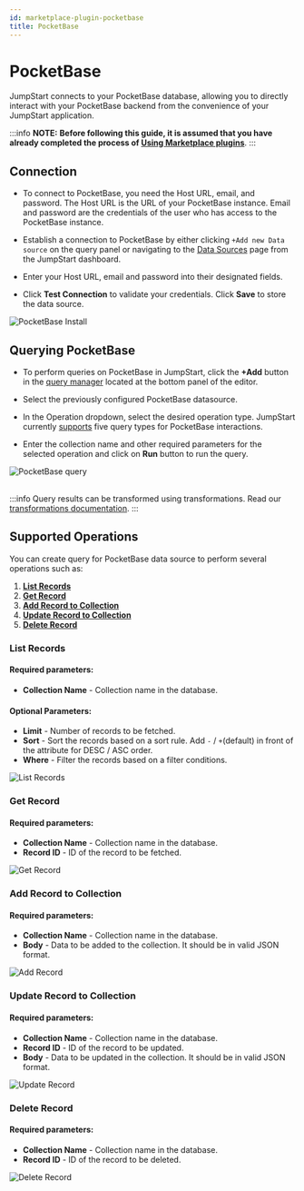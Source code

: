 ```yaml
---
id: marketplace-plugin-pocketbase
title: PocketBase
---
```


# PocketBase

JumpStart connects to your PocketBase database, allowing you to directly interact with your PocketBase backend from the convenience of your JumpStart application.

:::info
**NOTE:** **Before following this guide, it is assumed that you have already completed the process of [Using Marketplace plugins](/docs/marketplace/marketplace-overview#using-marketplace-plugins)**.
:::

## Connection

- To connect to PocketBase, you need the Host URL, email, and password. The Host URL is the URL of your PocketBase instance. Email and password are the credentials of the user who has access to the PocketBase instance.

- Establish a connection to PocketBase by either clicking `+Add new Data source` on the query panel or navigating to the [Data Sources](/docs/data-sources/overview/) page from the JumpStart dashboard.

- Enter your Host URL, email and password into their designated fields.

- Click **Test Connection** to validate your credentials. Click **Save** to store the data source.

<div style={{textAlign: 'center'}}>
    <img style={{ border:'0', marginBottom:'15px', borderRadius:'5px', boxShadow: '0px 1px 3px rgba(0, 0, 0, 0.2)' }} className="screenshot-full" src="/img/marketplace/plugins/pocketbase/pocketbase_install.png" alt="PocketBase Install" />
</div>

## Querying PocketBase

- To perform queries on PocketBase in JumpStart, click the **+Add** button in the [query manager](/docs/app-builder/query-panel/#query-manager) located at the bottom panel of the editor.
- Select the previously configured PocketBase datasource.

- In the Operation dropdown, select the desired operation type. JumpStart currently [supports](#supported-operations) five query types for PocketBase interactions.

- Enter the collection name and other required parameters for the selected operation and click on **Run** button to run the query.

<div style={{textAlign: 'center'}}>

<img className="screenshot-full" src="/img/marketplace/plugins/pocketbase/add_query.gif" alt="PocketBase query" />

</div>

<br/>

:::info
Query results can be transformed using transformations. Read our [transformations documentation](/docs/tutorial/transformations).
:::

## Supported Operations

You can create query for PocketBase data source to perform several operations such as:
  1. **[List Records](#list-records)**
  2. **[Get Record](#get-record)**
  3. **[Add Record to Collection](#add-record-to-collection)** 
  4. **[Update Record to Collection](#update-record-to-collection)** 
  5. **[Delete Record](#delete-record)** 

### List Records

  #### Required parameters:

  - **Collection Name** - Collection name in the database.



  #### Optional Parameters:

  - **Limit** - Number of records to be fetched.
  - **Sort** - Sort the records based on a sort rule. Add `-` / `+`(default) in front of the attribute for DESC / ASC order.
  - **Where** - Filter the records based on a filter conditions.


  <div style={{textAlign: 'center'}}>
    <img style={{ border:'0', marginBottom:'15px', borderRadius:'5px', boxShadow: '0px 1px 3px rgba(0, 0, 0, 0.2)' }} className="screenshot-full" src="/img/marketplace/plugins/pocketbase/list_records.png" alt="List Records" />
  </div>


### Get Record

  #### Required parameters:
  - **Collection Name** - Collection name in the database.
  - **Record ID** - ID of the record to be fetched.


  <div style={{textAlign: 'center'}}>
    <img style={{ border:'0', marginBottom:'15px', borderRadius:'5px', boxShadow: '0px 1px 3px rgba(0, 0, 0, 0.2)' }} className="screenshot-full" src="/img/marketplace/plugins/pocketbase/get_record.png" alt="Get Record" />
</div>

### Add Record to Collection

  #### Required parameters:
  - **Collection Name** - Collection name in the database.
  - **Body** - Data to be added to the collection. It should be in valid JSON format.
  

<div style={{textAlign: 'center'}}>
    <img style={{ border:'0', marginBottom:'15px', borderRadius:'5px', boxShadow: '0px 1px 3px rgba(0, 0, 0, 0.2)' }} className="screenshot-full" src="/img/marketplace/plugins/pocketbase/add_record.png" alt="Add Record" />
</div>

### Update Record to Collection

  #### Required parameters:
  - **Collection Name** - Collection name in the database.
  - **Record ID** - ID of the record to be updated.
  - **Body** - Data to be updated in the collection. It should be in valid JSON format.


<div style={{textAlign: 'center'}}>
    <img style={{ border:'0', marginBottom:'15px', borderRadius:'5px', boxShadow: '0px 1px 3px rgba(0, 0, 0, 0.2)' }} className="screenshot-full" src="/img/marketplace/plugins/pocketbase/update_record.png" alt="Update Record" />
</div>

### Delete Record

  #### Required parameters:
  - **Collection Name** - Collection name in the database.
  - **Record ID** - ID of the record to be deleted.


<div style={{textAlign: 'center'}}>
    <img style={{ border:'0', marginBottom:'15px', borderRadius:'5px', boxShadow: '0px 1px 3px rgba(0, 0, 0, 0.2)' }} className="screenshot-full" src="/img/marketplace/plugins/pocketbase/delete_record.png" alt="Delete Record" />
</div>


